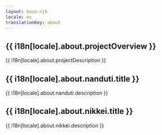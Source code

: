 ```yaml
---
layout: base.njk
locale: es
translationKey: about
---
```


## {{ i18n[locale].about.projectOverview }}

{{ i18n[locale].about.projectDescription }}

## {{ i18n[locale].about.nanduti.title }}

{{ i18n[locale].about.nanduti.description }}

## {{ i18n[locale].about.nikkei.title }}

{{ i18n[locale].about.nikkei.description }}